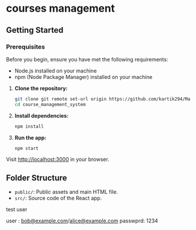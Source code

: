 
# courses management 

## Getting Started

### Prerequisites

Before you begin, ensure you have met the following requirements:

- Node.js installed on your machine
- npm (Node Package Manager) installed on your machine


1. **Clone the repository:**

    ```bash
    git clone git remote set-url origin https://github.com/kartik294/Management.git
    cd course_management_system
    ```

2. **Install dependencies:**

    ```bash
    npm install
    ```

3. **Run the app:**

    ```bash
    npm start
    ```

Visit [http://localhost:3000](http://localhost:3000) in your browser.

## Folder Structure

- `public/`: Public assets and main HTML file.
- `src/`: Source code of the React app.


test user

user : bob@example.com/alice@example.com
passwprd: 1234
